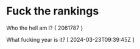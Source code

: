 # Fuck the rankings

Who the hell am I?
{ 2061787 }

What fucking year is it?
[ 2024-03-23T09:39:45Z ]
